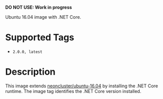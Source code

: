**DO NOT USE: Work in progress**

Ubuntu 16.04 image with .NET Core.

# Supported Tags

* `2.0.0, latest`

# Description

This image extends [neoncluster/ubuntu-16.04](https://hub.docker.com/r/neoncluster/ubuntu-16.04/) by installing the .NET Core runtime.  The image tag identifies the .NET Core version installed.


